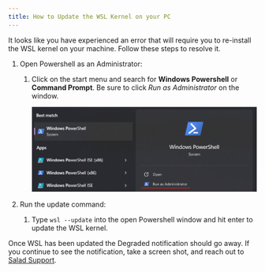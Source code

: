 ```yaml
---
title: How to Update the WSL Kernel on your PC
---
```


It looks like you have experienced an error that will require you to re-install the WSL kernel on your machine. Follow
these steps to resolve it.

1. Open Powershell as an Administrator:
   1. Click on the start menu and search for **Windows Powershell** or **Command Prompt**. Be sure to click _Run as
      Administrator_ on the window.

      ![Screenshow of Windows search opening Windows Powershell as admin](../../../../content/images/guides/your-pc/how-to-update-the-wsl-kernel-on-your-pc-1.png)

2. Run the update command:
   1. Type `wsl --update` into the open Powershell window and hit enter to update the WSL kernel.

Once WSL has been updated the Degraded notification should go away. If you continue to see the notification, take a
screen shot, and reach out to [Salad Support](/contact).
